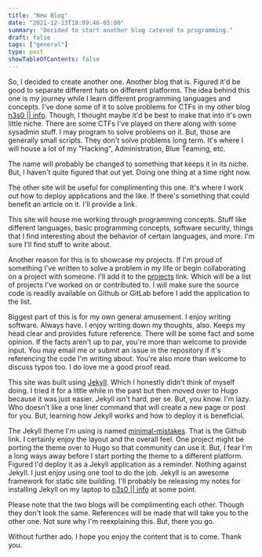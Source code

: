 ```yaml
---
title: "New Blog"
date: "2021-12-13T18:09:46-05:00"
summary: "Decided to start another blog catered to programming."
draft: false
tags: ["general"]
type: post
showTableOfContents: false
---
```


So, I decided to create another one. Another blog that is. Figured it'd
be good to separate different hats on different platforms. The idea 
behind this one is my journey while I learn different programming 
languages and concepts. I've done some of it to solve problems for CTFs
in my other blog [n3s0 || info](https://n3s0.gitlab.io/). Though, I 
thought maybe it'd be best to make that into it's own little niche. 
There are some CTFs I've played on there along with some sysadmin stuff.
I may program to solve problems on it. But, those are generally small 
scripts. They don't solve problems long term. It's where I will house a
lot of my "Hacking", Administration, Blue Teaming, etc.

The name will probably be changed to something that keeps it in its 
niche. But, I haven't quite figured that out yet. Doing one thing at a 
time right now.

The other site will be useful for complimenting this one. It's where I 
work out how to deploy applications and the like. If there's something 
that could benefit an article on it. I'll provide a link.

This site will house me working through programming concepts. Stuff like
different languages, basic programming concepts, software security, 
things that I find interesting about the behavior of certain languages,
and more. I'm sure I'll find stuff to write about.

Another reason for this is to showcase my projects. If I'm proud of 
something I've written to solve a problem in my life or begin 
collaborating on a project with someone. I'll add it to the 
[projects](/projects/) link. Which will be a list of projects I've 
worked on or contributed to. I will make sure the source code is 
readily available on Github or GitLab before I add the application to 
the list.

Biggest part of this is for my own general amusement. I enjoy writing 
software. Always have. I enjoy writing down my thoughts, also. Keeps my
head clear and provides future reference. There will be some fact and 
some opinion. If the facts aren't up to par, you're more than welcome to
provide input. You may email me or submit an issue in the repository if
it's referencing the code I'm writing about. You're also more than 
welcome to discuss typos too. I do love me a good proof read.

This site was built using [Jekyll](https://jekyllrb.com/). Which I 
honestly didn't think of myself doing. I tried it for a little while in
the past but then moved over to Hugo because it was just easier. Jekyll
isn't hard, per se. But, you know. I'm lazy. Who doesn't like a one 
liner command that will create a new page or post for you. But, learning
how Jekyll works and how to deploy it is beneficial.

The Jekyll theme I'm using is named 
[minimal-mistakes](https://github.com/mmistakes/minimal-mistakes). That
is the Github link. I certainly enjoy the layout and the overall feel. 
One project might be porting the theme over to Hugo so that community 
can use it. But, I fear I'm a long ways away before I start porting the
theme to a different platform. Figured I'd deploy it as a Jekyll 
application as a reminder. Nothing against Jekyll. I just enjoy using 
one tool to do the job. Jekyll is an awesome framework for static site 
building. I'll probably be releasing my notes for installing Jekyll on 
my laptop to [n3s0 || info](https://n3s0.gitlab.io/) at some point.

Please note that the two blogs will be complimenting each other. Though 
they don't look the same. References will be made that will take you to
the other one. Not sure why I'm reexplaining this. But, there you go.

Without further ado. I hope you enjoy the content that is to come. 
Thank you.

